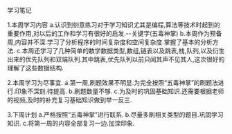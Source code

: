 学习笔记

1.本周学习内容
  a.认识到刻意练习对于学习知识尤其是编程,算法等技术时起到的重要作用,对以后的工作和学习有很好的启发.--关键字(五毒神掌)
  b.本周作为预备周,内容并不深.学习了分析程序的时间复杂度和空间复杂度.掌握了基本的分析方法.
  c.本周还学习了几种简单的数学数据类型,数组,链表以及跳表,栈,队列,以及衍生出来的优先队列和双端队列.其中跳表,优先队列以前只闻其声不见其人,这次很好的理解了这些数据结构.

2.本周学习为尽事宜.
  a.第一周,刷题效果不明显.为完全按照“五毒神掌”的刷题法进行.印象不深刻.待提高.
  b.刷题数量不够.
  c.为及时的巩固基础知识.还需要根据老师的视频,及时的补充复习基础知识做到举一反三.

3.下周计划
  a.严格按照“五毒神掌”进行联系.
  b.尽量多刷相关类型的题目.巩固学习知识.
  c.将第一周的内容全部复习一边.加深印象.